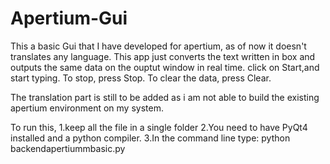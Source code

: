 # Apertium-Gui
This a basic Gui that I have developed for apertium, as of now it doesn't translates any language.
This app just converts the text written in box and outputs the same data on the ouptut window in real time.
click on Start,and start typing.
To stop, press Stop.
To clear the data, press Clear.

The translation part is still to be added as i am not able to build the existing apertium environment on my system.

To run this,
1.keep all the file in a single folder
2.You need to have PyQt4 installed and a python compiler.
3.In the command line type:  python backendapertiummbasic.py
